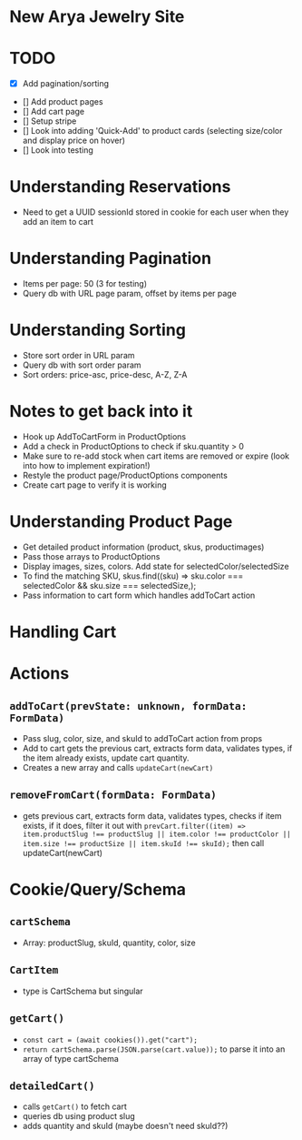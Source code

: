 # New Arya Jewelry Site

# TODO
- [x] Add pagination/sorting
- [] Add product pages
- [] Add cart page
- [] Setup stripe
- [] Look into adding 'Quick-Add' to product cards (selecting size/color and display price on hover)
- [] Look into testing

# Understanding Reservations
- Need to get a UUID sessionId stored in cookie for each user when they add an item to cart

# Understanding Pagination
- Items per page: 50 (3 for testing)
- Query db with URL page param, offset by items per page

# Understanding Sorting
- Store sort order in URL param
- Query db with sort order param
- Sort orders: price-asc, price-desc, A-Z, Z-A

# Notes to get back into it
- Hook up AddToCartForm in ProductOptions
- Add a check in ProductOptions to check if sku.quantity > 0
- Make sure to re-add stock when cart items are removed or expire (look into how to implement expiration!)
- Restyle the product page/ProductOptions components
- Create cart page to verify it is working

# Understanding Product Page
- Get detailed product information (product, skus, productimages)
- Pass those arrays to ProductOptions
- Display images, sizes, colors. Add state for selectedColor/selectedSize
- To find the matching SKU, skus.find((sku) => sku.color === selectedColor && sku.size === selectedSize,);
- Pass information to cart form which handles addToCart action

# Handling Cart

# Actions
## `addToCart(prevState: unknown, formData: FormData)`
- Pass slug, color, size, and skuId to addToCart action from props
- Add to cart gets the previous cart, extracts form data, validates types, if the item already exists, update cart quantity.
- Creates a new array and calls `updateCart(newCart)`
## `removeFromCart(formData: FormData)`
- gets previous cart, extracts form data, validates types, checks if item exists, if it does, filter it out with `prevCart.filter((item) => item.productSlug !== productSlug || item.color !== productColor || item.size !== productSize || item.skuId !== skuId);` then call updateCart(newCart)

# Cookie/Query/Schema
## `cartSchema`
- Array: productSlug, skuId, quantity, color, size
## `CartItem`
- type is CartSchema but singular
## `getCart()`
- `const cart = (await cookies()).get("cart");`
- `return cartSchema.parse(JSON.parse(cart.value));` to parse it into an array of type cartSchema
## `detailedCart()`
- calls `getCart()` to fetch cart
- queries db using product slug
- adds quantity and skuId (maybe doesn't need skuId??)


